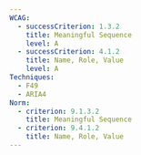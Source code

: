```yaml
---
WCAG:
  - successCriterion: 1.3.2
    title: Meaningful Sequence
    level: A
  - successCriterion: 4.1.2
    title: Name, Role, Value
    level: A
Techniques:
  - F49
  - ARIA4
Norm:
  - criterion: 9.1.3.2
    title: Meaningful Sequence
  - criterion: 9.4.1.2
    title: Name, Role, Value
---
```

